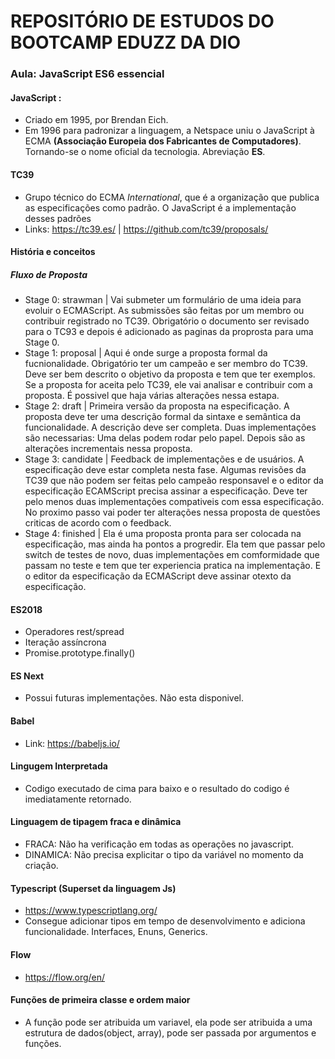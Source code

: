 # REPOSITÓRIO DE ESTUDOS DO BOOTCAMP EDUZZ DA DIO 



### Aula: JavaScript ES6 essencial  

#### JavaScript : 

* Criado em 1995, por Brendan Eich.
* Em 1996 para padronizar a linguagem, a Netspace uniu o JavaScript à ECMA **(Associação Europeia dos Fabricantes de Computadores)**. Tornando-se o nome oficial da tecnologia. Abreviação **ES**.



#### TC39

* Grupo técnico do ECMA <em>International</em>, que é a organização que publica as especificações como padrão. O JavaScript é a implementação desses padrões
* Links: https://tc39.es/ | https://github.com/tc39/proposals/



#### História e conceitos



##### Fluxo de Proposta

* Stage 0: strawman |  Vai submeter um formulário de uma ideia para evoluir o ECMAScript. As submissões são feitas por um membro ou contribuir registrado no TC39. Obrigatório o documento ser revisado para o TC93 e depois é adicionado as paginas da proprosta para uma Stage 0.
* Stage 1: proposal | Aqui é onde surge a proposta formal da fucnionalidade. Obrigatório ter um campeão e ser membro do TC39. Deve ser bem descrito o objetivo da proposta e tem que ter exemplos. Se a proposta for aceita pelo TC39, ele vai analisar e contribuir com a proposta. É possivel que haja várias alterações nessa estapa.
* Stage 2: draft | Primeira versão da proposta na especificação. A proposta deve ter uma descrição formal da sintaxe e semântica da funcionalidade. A descrição deve ser completa. Duas implementações são necessarias: Uma delas podem rodar pelo papel. Depois são as alterações incrementais nessa proposta.
* Stage 3: candidate | Feedback de implementações e de usuários. A especificação deve estar completa nesta fase. Algumas revisões da TC39 que não podem ser feitas pelo campeão responsavel e o editor  da especificação ECAMScript precisa assinar a especificação. Deve ter pelo menos duas implementações compativeis com essa especificação. No proximo passo vai poder ter alterações nessa proposta de questões criticas de acordo com o feedback.
* Stage 4: finished | Ela é uma proposta pronta para ser colocada na especificação, mas ainda ha pontos a progredir. Ela tem que passar pelo switch de testes de novo, duas implementações em comformidade que passam no teste e tem que ter experiencia pratica na implementação. E o editor da especificação da ECMAScript deve assinar otexto da especificação.



#### ES2018

* Operadores rest/spread
* Iteração assíncrona
* Promise.prototype.finally()



#### ES Next

* Possui futuras implementações. Não esta disponivel.



#### Babel

* Link: https://babeljs.io/



#### Lingugem Interpretada

* Codigo executado de cima para baixo e o resultado do codigo é imediatamente retornado.



#### Linguagem de tipagem fraca e dinâmica

* FRACA: Não ha verificação em todas as operações no javascript.
* DINAMICA: Não precisa explicitar o tipo da variável no momento da criação.



#### Typescript (Superset da linguagem Js)

* https://www.typescriptlang.org/
* Consegue adicionar  tipos  em tempo de desenvolvimento e adiciona funcionalidade. Interfaces, Enuns, Generics.

#### Flow

* https://flow.org/en/



#### Funções de primeira classe e ordem maior

* A função pode ser atribuida um variavel, ela pode ser atribuida a uma estrutura de dados(object, array), pode ser passada por argumentos e funções.





